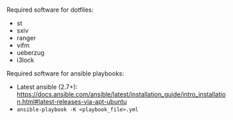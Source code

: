 ###

Required software for dotfiles:

- st
- sxiv
- ranger
- vifm
- ueberzug
- i3lock

Required software for ansible playbooks:

- Latest ansible (2.7+): https://docs.ansible.com/ansible/latest/installation_guide/intro_installation.html#latest-releases-via-apt-ubuntu
- `ansible-playbook -K <playbook_file>.yml
`